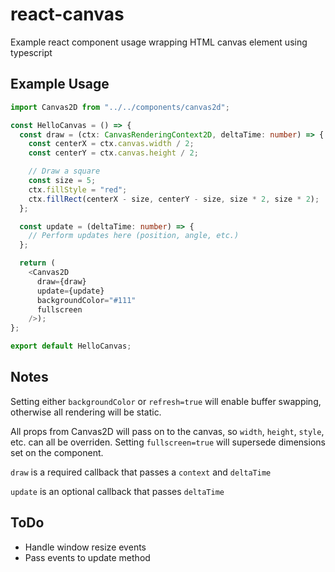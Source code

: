 # react-canvas

Example react component usage wrapping HTML canvas element using typescript

## Example Usage

```ts
import Canvas2D from "../../components/canvas2d";

const HelloCanvas = () => {
  const draw = (ctx: CanvasRenderingContext2D, deltaTime: number) => {
    const centerX = ctx.canvas.width / 2;
    const centerY = ctx.canvas.height / 2;

    // Draw a square
    const size = 5;
    ctx.fillStyle = "red";
    ctx.fillRect(centerX - size, centerY - size, size * 2, size * 2);
  };

  const update = (deltaTime: number) => {
    // Perform updates here (position, angle, etc.)
  };

  return (
    <Canvas2D
      draw={draw}
      update={update}
      backgroundColor="#111"
      fullscreen
    />);
};

export default HelloCanvas;

```

## Notes

Setting either `backgroundColor` or `refresh=true` will enable buffer swapping, otherwise all rendering will be static.

All props from Canvas2D will pass on to the canvas, so `width`, `height`, `style`, etc. can all be overriden. Setting `fullscreen=true` will supersede dimensions set on the component.

`draw` is a required callback that passes a `context` and `deltaTime`

`update` is an optional callback that passes `deltaTime`

## ToDo

- Handle window resize events
- Pass events to update method

